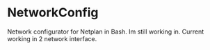 # NetworkConfig
Network configurator for Netplan in Bash.
Im still working in. 
Current working in 2 network interface.
